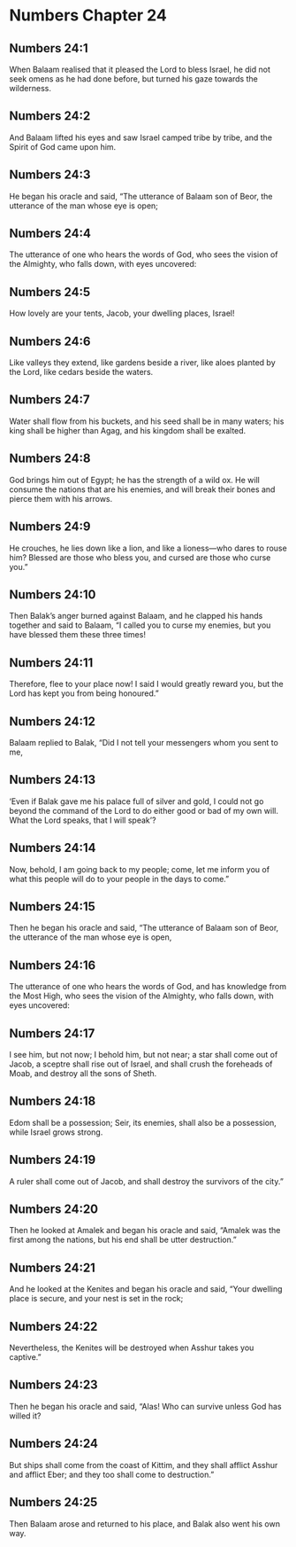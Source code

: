 # Numbers Chapter 24

## Numbers 24:1
When Balaam realised that it pleased the Lord to bless Israel, he did not seek omens as he had done before, but turned his gaze towards the wilderness.

## Numbers 24:2
And Balaam lifted his eyes and saw Israel camped tribe by tribe, and the Spirit of God came upon him.

## Numbers 24:3
He began his oracle and said, “The utterance of Balaam son of Beor, the utterance of the man whose eye is open;

## Numbers 24:4
The utterance of one who hears the words of God, who sees the vision of the Almighty, who falls down, with eyes uncovered:

## Numbers 24:5
How lovely are your tents, Jacob, your dwelling places, Israel!

## Numbers 24:6
Like valleys they extend, like gardens beside a river, like aloes planted by the Lord, like cedars beside the waters.

## Numbers 24:7
Water shall flow from his buckets, and his seed shall be in many waters; his king shall be higher than Agag, and his kingdom shall be exalted.

## Numbers 24:8
God brings him out of Egypt; he has the strength of a wild ox. He will consume the nations that are his enemies, and will break their bones and pierce them with his arrows.

## Numbers 24:9
He crouches, he lies down like a lion, and like a lioness—who dares to rouse him? Blessed are those who bless you, and cursed are those who curse you.”

## Numbers 24:10
Then Balak’s anger burned against Balaam, and he clapped his hands together and said to Balaam, “I called you to curse my enemies, but you have blessed them these three times!

## Numbers 24:11
Therefore, flee to your place now! I said I would greatly reward you, but the Lord has kept you from being honoured.”

## Numbers 24:12
Balaam replied to Balak, “Did I not tell your messengers whom you sent to me,

## Numbers 24:13
‘Even if Balak gave me his palace full of silver and gold, I could not go beyond the command of the Lord to do either good or bad of my own will. What the Lord speaks, that I will speak’?

## Numbers 24:14
Now, behold, I am going back to my people; come, let me inform you of what this people will do to your people in the days to come.”

## Numbers 24:15
Then he began his oracle and said, “The utterance of Balaam son of Beor, the utterance of the man whose eye is open,

## Numbers 24:16
The utterance of one who hears the words of God, and has knowledge from the Most High, who sees the vision of the Almighty, who falls down, with eyes uncovered:

## Numbers 24:17
I see him, but not now; I behold him, but not near; a star shall come out of Jacob, a sceptre shall rise out of Israel, and shall crush the foreheads of Moab, and destroy all the sons of Sheth.

## Numbers 24:18
Edom shall be a possession; Seir, its enemies, shall also be a possession, while Israel grows strong.

## Numbers 24:19
A ruler shall come out of Jacob, and shall destroy the survivors of the city.”

## Numbers 24:20
Then he looked at Amalek and began his oracle and said, “Amalek was the first among the nations, but his end shall be utter destruction.”

## Numbers 24:21
And he looked at the Kenites and began his oracle and said, “Your dwelling place is secure, and your nest is set in the rock;

## Numbers 24:22
Nevertheless, the Kenites will be destroyed when Asshur takes you captive.”

## Numbers 24:23
Then he began his oracle and said, “Alas! Who can survive unless God has willed it?

## Numbers 24:24
But ships shall come from the coast of Kittim, and they shall afflict Asshur and afflict Eber; and they too shall come to destruction.”

## Numbers 24:25
Then Balaam arose and returned to his place, and Balak also went his own way.
